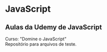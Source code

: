 # JavaScript

## Aulas da Udemy de JavaScript
Curso: "Domine o JavaScript"<br />
Repositório para arquivos de teste.
